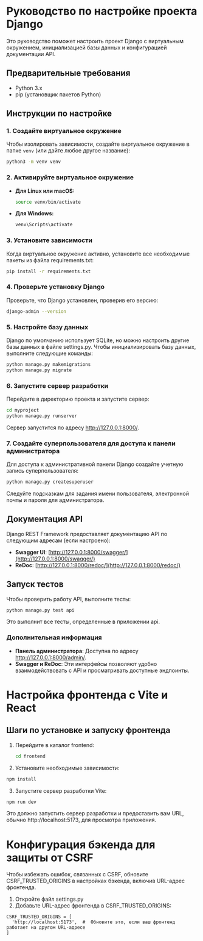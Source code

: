 # Руководство по настройке проекта Django

Это руководство поможет настроить проект Django с виртуальным окружением, инициализацией базы данных и конфигурацией документации API.

## Предварительные требования

- Python 3.x
- pip (установщик пакетов Python)

## Инструкции по настройке

### 1. Создайте виртуальное окружение

Чтобы изолировать зависимости, создайте виртуальное окружение в папке `venv` (или дайте любое другое название):

```bash
python3 -m venv venv
```
### 2. Активируйте виртуальное окружение

- **Для Linux или macOS:**

  ```bash
  source venv/bin/activate
  ```

- **Для Windows:**
  ```bash
  venv\Scripts\activate
  ```

### 3. Установите зависимости
Когда виртуальное окружение активно, установите все необходимые пакеты из файла requirements.txt:
```bash
pip install -r requirements.txt
```

### 4. Проверьте установку Django
Проверьте, что Django установлен, проверив его версию:
```bash
django-admin --version
```

### 5. Настройте базу данных
Django по умолчанию использует SQLite, но можно настроить другие базы данных в файле settings.py. Чтобы инициализировать базу данных, выполните следующие команды:
```bash
python manage.py makemigrations
python manage.py migrate
```

### 6. Запустите сервер разработки
Перейдите в директорию проекта и запустите сервер:

```bash
cd myproject
python manage.py runserver
```
Сервер запустится по адресу http://127.0.0.1:8000/.

### 7. Создайте суперпользователя для доступа к панели администратора
Для доступа к административной панели Django создайте учетную запись суперпользователя:

```bash
python manage.py createsuperuser
```

Следуйте подсказкам для задания имени пользователя, электронной почты и пароля для администратора.

## Документация API

Django REST Framework предоставляет документацию API по следующим адресам (если настроено):

- **Swagger UI**: [http://127.0.0.1:8000/swagger/](http://127.0.0.1:8000/swagger/)
- **ReDoc**: [http://127.0.0.1:8000/redoc/](http://127.0.0.1:8000/redoc/)

## Запуск тестов

Чтобы проверить работу API, выполните тесты:

```bash
python manage.py test api
```
Это выполнит все тесты, определенные в приложении api.

### Дополнительная информация
- **Панель администратора**: Доступна по адресу http://127.0.0.1:8000/admin/.
- **Swagger и ReDoc**: Эти интерфейсы позволяют удобно взаимодействовать с API и просматривать доступные эндпоинты.

# Настройка фронтенда с Vite и React

## Шаги по установке и запуску фронтенда

1. Перейдите в каталог frontend:
   ```bash
   cd frontend
   ```
2. Установите необходимые зависимости:
  ```bash
  npm install
  ```
3. Запустите сервер разработки Vite:
  ```bash
  npm run dev
  ```
Это должно запустить сервер разработки и предоставить вам URL, обычно http://localhost:5173, для просмотра приложения.

# Конфигурация бэкенда для защиты от CSRF
Чтобы избежать ошибок, связанных с CSRF, обновите CSRF_TRUSTED_ORIGINS в настройках бэкенда, включив URL-адрес фронтенда.
1. Откройте файл settings.py
2. Добавьте URL-адрес фронтенда в CSRF_TRUSTED_ORIGINS:
  ```pyhon
  CSRF_TRUSTED_ORIGINS = [
    'http://localhost:5173',  #  Обновите это, если ваш фронтенд работает на другом URL-адресе
  ]
  ```
